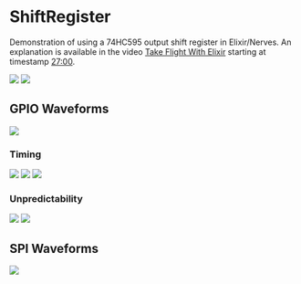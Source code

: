 # ShiftRegister

Demonstration of using a 74HC595 output shift register in Elixir/Nerves. An
explanation is available in the video [Take Flight With Elixir](https://youtu.be/4Qxg48HkJGo)
starting at timestamp [27:00](https://youtu.be/4Qxg48HkJGo?t=1620).

![](images/prototype.jpg)
![](images/breadboard.png)

## GPIO Waveforms

![](images/gpio/F0016TEK.png)

### Timing

![](images/gpio/F0017TEK.png)
![](images/gpio/F0019TEK.png)
![](images/gpio/F0020TEK.png)

### Unpredictability

![](images/gpio/F0021TEK.png)
![](images/gpio/F0023TEK.png)

## SPI Waveforms

![](images/spi/F0027TEK.png)
